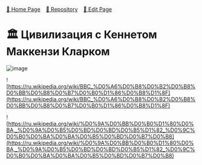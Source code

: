 <style>
	@import url("/utils/css/bootstrap-grid.css");
	@import url("/utils/css/iframe-youtube.css");
</style>
<script src="/shortcutsjs/shortcuts-v4.js" defer></script>


 [🚀 Home Page](https://andrewalevin.github.io/) &ensp;  [🏰 Repository](https://github.com/andrewalevin/andrewalevin.github.io) &ensp;  [🔨 Edit Page](https://github.com/andrewalevin/andrewalevin.github.io/edit/main/civilization.md)




# 🏛 Цивилизация c Кеннетом Маккензи Кларком


![image](https://github.com/andrewalevin/andrewalevin.github.io/assets/155118488/3ea9293b-f83f-4b96-a7de-2656b86ff908)


![https://ru.wikipedia.org/wiki/BBC_%D0%A6%D0%B8%D0%B2%D0%B8%D0%BB%D0%B8%D0%B7%D0%B0%D1%86%D0%B8%D1%8F](https://ru.wikipedia.org/wiki/BBC_%D0%A6%D0%B8%D0%B2%D0%B8%D0%BB%D0%B8%D0%B7%D0%B0%D1%86%D0%B8%D1%8F)


![https://ru.wikipedia.org/wiki/%D0%9A%D0%BB%D0%B0%D1%80%D0%BA,_%D0%9A%D0%B5%D0%BD%D0%BD%D0%B5%D1%82_%D0%9C%D0%B0%D0%BA%D0%BA%D0%B5%D0%BD%D0%B7%D0%B8](https://ru.wikipedia.org/wiki/%D0%9A%D0%BB%D0%B0%D1%80%D0%BA,_%D0%9A%D0%B5%D0%BD%D0%BD%D0%B5%D1%82_%D0%9C%D0%B0%D0%BA%D0%BA%D0%B5%D0%BD%D0%B7%D0%B8)





